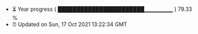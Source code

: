 - ⏳ Year progress { ███████████████████████▁▁▁▁▁▁▁ } 79.33 %
- ⏰ Updated on Sun, 17 Oct 2021 13:22:34 GMT

